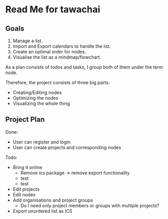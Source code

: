Read Me for tawachai
===================

Goals
--------

1. Manage a list.
2. Import and Export calendars to handle the list.
3. Create an optimal order for nodes.
4. Visualise the list as a mindmap/flowchart.

As a plan consists of todos and tasks, I group both of them under the term node.

Therefore, the project consists of three big parts:

* Creating/Editing nodes
* Optimizing the nodes
* Visualizing the whole thing

Project Plan
------------

Done:

* User can register and login
* User can create projects and corresponding nodes 


Todo:

* Bring it online
	* Remove ics package -> remove export functionality
	* test
	* test 
* Edit projects
* Edit nodes
* Add organisations and project groups
    * Do I need only project members or groups with multiple projects?
* Export unordered list as ICS
